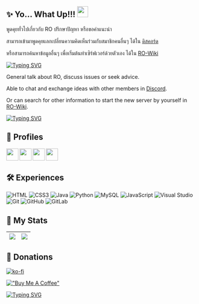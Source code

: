 ## ✨ Yo... What Up!!! <img src="https://github.com/TheDudeThatCode/TheDudeThatCode/blob/master/Assets/Hi.gif" width="29px">

พูดคุยทั่วไปเกี่ยวกับ RO ปรึกษาปัญหา หรือขอคำแนะนำ

สามารถเข้ามาพูดคุยแลกเปลี่ยนความคิดเห็นร่วมกับสมาชิกคนอื่นๆ ได้ใน [ดิสคอร์ด](https://discord.gg/aY3AuRZ)

หรือสามารถค้นหาข้อมูลอื่นๆ เพื่อเริ่มต้นทำเซิร์ฟเวอร์ด้วยตัวเอง ได้ใน [RO-Wiki](https://ro-wiki.github.io/)

[![Typing SVG](https://readme-typing-svg.herokuapp.com/?color=%25B200FFF7&lines=สวัสดี+👋+ทุกท่านที่เข้ามาเยี่ยมชมและติดตาม)](https://git.io/typing-svg)

General talk about RO, discuss issues or seek advice.

Able to chat and exchange ideas with other members in [Discord](https://discord.gg/aY3AuRZ).

Or can search for other information to start the new server by yourself in [RO-Wiki](https://ro-wiki.github.io/).

[![Typing SVG](https://readme-typing-svg.herokuapp.com/?color=%25B200FFF7&lines=Hi+there+👋+Greeting+all+Visitors+and+Follower)](https://git.io/typing-svg)

## 🌠 Profiles

<a href="https://github.com/X-EcutiOnner">
  <img align="left" height="32px" width="32px" src="https://cdn.jsdelivr.net/npm/simple-icons@v3/icons/github.svg"  />
</a>
<a href="https://gitlab.com/X-EcutiOnner">
  <img align="left" height="32px" width="32px" src="https://cdn.jsdelivr.net/npm/simple-icons@v3/icons/gitlab.svg" />
</a>
<a href="https://discord.com/users/X-EcutiOnner#8371">
  <img align="left" height="32px" width="32px" src="https://cdn.jsdelivr.net/npm/simple-icons@v3/icons/discord.svg" />
</a>
<a href="mailto:xex.ecutionner@gmail.com">
  <img align="left" height="32px" width="32px" src="https://cdn.jsdelivr.net/npm/simple-icons@v3/icons/gmail.svg" />
</a>
<br />
<br />

## 🛠️ Experiences
![HTML](https://img.shields.io/badge/html%20-%23E34F26.svg?&style=for-the-badge&logo=html5&logoColor=white)
![CSS3](https://img.shields.io/badge/css3-%231572B6.svg?style=for-the-badge&logo=css3&logoColor=white)
![Java](https://img.shields.io/badge/java-%23ED8B00.svg?style=for-the-badge&logo=java&logoColor=white)
![Python](https://img.shields.io/badge/python%20-%23E34F26.svg?&style=for-the-badge&logo=python&ogoColor=white)
![MySQL](https://img.shields.io/badge/mysql-%2300f.svg?style=for-the-badge&logo=mysql&logoColor=white)
![JavaScript](https://img.shields.io/badge/javascript-%23323330.svg?style=for-the-badge&logo=javascript&logoColor=%23F7DF1E)
![Visual Studio](https://img.shields.io/badge/Visual%20Studio-5C2D91.svg?style=for-the-badge&logo=visual-studio&logoColor=white)
![Git](https://img.shields.io/badge/git-%23F05033.svg?style=for-the-badge&logo=git&logoColor=white)
![GitHub](https://img.shields.io/badge/github-%23121011.svg?style=for-the-badge&logo=github&logoColor=white)
![GitLab](https://img.shields.io/badge/gitlab-%23121011.svg?style=for-the-badge&logo=gitlab&logoColor=white)

## 💪 My Stats
<img src="https://github-readme-stats.vercel.app/api?username=X-EcutiOnner&&show_icons=true&count_private=true&theme=radical"/>|<img src="https://github-readme-streak-stats.herokuapp.com/?user=X-EcutiOnner&theme=radical"/>|
|---|---|

## 🎁 Donations

[![ko-fi](https://www.ko-fi.com/img/githubbutton_sm.svg)](https://ko-fi.com/T6T62W57T)

[!["Buy Me A Coffee"](https://www.buymeacoffee.com/assets/img/custom_images/orange_img.png)](https://www.buymeacoffee.com/xecutionner)

[![Typing SVG](https://readme-typing-svg.herokuapp.com/?color=%25B200FFF7&lines=🙏+ขอบคุณมากสำหรับการสนับสนุนของท่าน;🙏+Thanks+so+much+for+your+support)](https://git.io/typing-svg)

<!--
**X-EcutiOnner/X-EcutiOnner** is a ✨ _special_ ✨ repository because its `README.md` (this file) appears on your GitHub profile.

Here are some ideas to get you started:

- 🔭 I’m currently working on ...
- 🌱 I’m currently learning ...
- 👯 I’m looking to collaborate on ...
- 🤔 I’m looking for help with ...
- 💬 Ask me about ...
- 📫 How to reach me: ...
- 😄 Pronouns: ...
- ⚡ Fun fact: ...
-->
